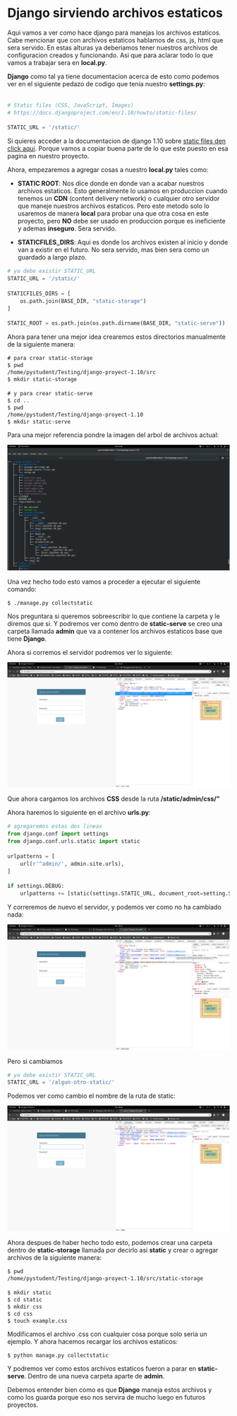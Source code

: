 # Django sirviendo archivos estaticos

Aqui vamos a ver como hace django para manejas los archivos estaticos. Cabe mencionar que con archivos estaticos hablamos de css, js, html que sera servido. 
En estas alturas ya deberiamos tener nuestros archivos de configuracion creados y funcionando. Asi que para aclarar todo lo que vamos a trabajar sera en **local.py**.

**Django** como tal ya tiene documentacion acerca de esto como podemos ver en el siguiente pedazo de codigo que tenia nuestro **settings.py**:

```python

# Static files (CSS, JavaScript, Images)
# https://docs.djangoproject.com/en/1.10/howto/static-files/

STATIC_URL = '/static/'

```

Si quieres acceder a la documentacion de django 1.10 sobre [static files den click aqui](https://docs.djangoproject.com/en/1.10/howto/static-files/). Porque vamos a copiar buena parte de lo que este puesto en esa pagina en nuestro proyecto. 

Ahora, empezaremos a agregar cosas a nuestro **local.py** tales como:

- **STATIC ROOT**: Nos dice donde en donde van a acabar nuestros archivos estaticos. Esto generalmente lo usamos en produccion cuando tenemos un **CDN** (content delivery network) o cualquier otro servidor que maneje nuestros archivos estaticos.
Pero este metodo solo lo usaremos de manera **local** para probar una que otra cosa en este proyecto, pero **NO** debe ser usado en produccion porque es ineficiente y ademas **inseguro**. Sera servido.

- **STATICFILES_DIRS**: Aqui es donde los archivos existen al inicio y donde van a existir en el futuro. No sera servido, mas bien sera como un guardado a largo plazo.

```python
# ya debe existir STATIC_URL
STATIC_URL = '/static/'

STATICFILES_DIRS = [
    os.path.join(BASE_DIR, "static-storage")
]

STATIC_ROOT = os.path.join(os.path.dirname(BASE_DIR, "static-serve"))
```

Ahora para tener una mejor idea crearemos estos directorios manualmente de la siguiente manera:

```console
# para crear static-storage
$ pwd
/home/pystudent/Testing/django-proyect-1.10/src
$ mkdir static-storage

# y para crear static-serve
$ cd ..
$ pwd 
/home/pystudent/Testing/django-proyect-1.10
$ mkdir static-serve
```

Para una mejor referencia pondre la imagen del arbol de archivos actual:

![tree-static](../imgs/tree-static.png "tree-static")

Una vez hecho todo esto vamos a proceder a ejecutar el siguiente comando:

```console
$ ./manage.py collectstatic
```

Nos preguntara si queremos sobreescribir lo que contiene la carpeta y le diremos que si.
Y podremos ver como dentro de **static-serve** se creo una carpeta llamada **admin** que va a contener los archivos estaticos base que tiene **Django**.

Ahora si corremos el servidor podremos ver lo siguiente:

![admin-static](../imgs/admin-static.png "admin-static")

Que ahora cargamos los archivos **CSS** desde la ruta **/static/admin/css/"** 


Ahora haremos lo siguiente en el archivo **urls.py**:

```python
# agregaremos estas dos lineas
from django.conf import settings
from django.conf.urls.static import static 

urlpatterns = [
    url(r'^admin/', admin.site.urls),
]

if settings.DEBUG:
	urlpatterns += [static(settings.STATIC_URL, document_root=setting.STATIC_ROOT)]
```

Y correremos de nuevo el servidor, y podemos ver como no ha cambiado nada:

![new-admin](../imgs/new-admin.png "new-admin")

Pero si cambiamos 


```python
# ya debe existir STATIC_URL
STATIC_URL = '/algun-otro-static/'
```

Podemos ver como cambio el nombre de la ruta de static:


![change-static](../imgs/change-static.png "change-static")


Ahora despues de haber hecho todo esto, podemos crear una carpeta dentro de **static-storage** llamada por decirlo asi **static** y crear o agregar archivos de la siguiente manera:

```console
$ pwd 
/home/pystudent/Testing/django-proyect-1.10/src/static-storage

$ mkdir static
$ cd static
$ mkdir css
$ cd css
$ touch example.css
```

Modificamos el archivo .css con cualquier cosa porque solo seria un ejemplo.
Y ahora hacemos recargar los archivos estaticos:

```console
$ python manage.py collectstatic
```

Y podremos ver como estos archivos estaticos fueron a parar en **static-serve**. Dentro de una nueva carpeta aparte de **admin**.

Debemos entender bien como es que **Django** maneja estos archivos y como los guarda porque eso nos servira de mucho luego en futuros proyectos. 























